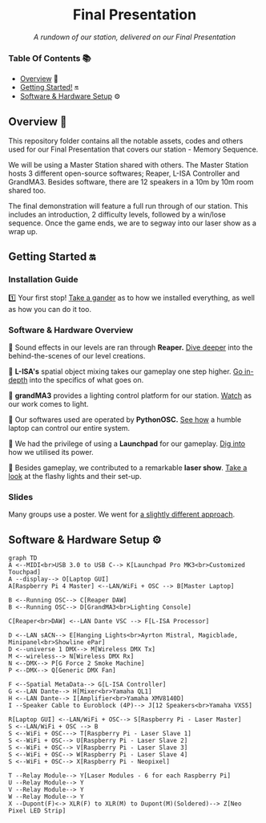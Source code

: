 <h1 align="center">
  Final Presentation
</h1>

<p align="center">
  <i align="center">A rundown of our station, delivered on our Final Presentation
  </i>
</p>

### Table Of Contents 📚

- [Overview](#overview) 📃
- [Getting Started!](#getting-started) 🔛
- [Software & Hardware Setup](#setup) ⚙️

## <a id="overview"> Overview 📃</a>
This repository folder contains all the notable assets, codes and others used for our Final Presentation that covers our station - Memory Sequence.

We will be using a Master Station shared with others. The Master Station hosts 3 different open-source softwares; Reaper, L-ISA Controller and GrandMA3. Besides software, there are 12 speakers in a 10m by 10m room shared too.

The final demonstration will feature a full run through of our station. This includes an introduction, 2 difficulty levels, followed by a win/lose sequence. Once the game ends, we are to segway into our laser show as a wrap up. 


## <a id="getting-started"> Getting Started 🔛</a>
### Installation Guide

1️⃣ Your first stop! [Take a gander](https://github.com/uselesskcid/EGL314-Project-S.O.N.I.C-Team-C-POC/blob/main/Final_Presentation/Installation/Installation_Guide.md) as to how we installed everything, as well as how you can do it too.

### Software & Hardware Overview

🔳 Sound effects in our levels are ran through <b>Reaper.</b> [Dive deeper](https://github.com/uselesskcid/EGL314-Project-S.O.N.I.C-Team-C-POC/blob/main/Final_Presentation/Reaper_DAW/Reaper.md) into the behind-the-scenes of our level creations.

🔲 <b>L-ISA's</b> spatial object mixing takes our gameplay one step higher. [Go in-depth](https://github.com/uselesskcid/EGL314-Project-S.O.N.I.C-Team-C-POC/blob/main/Final_Presentation/L-ISA_Controller/L-ISA.md) into the specifics of what goes on.

🔳 <b>grandMA3</b> provides a lighting control platform for our station. [Watch](https://github.com/uselesskcid/EGL314-Project-S.O.N.I.C-Team-C-POC/blob/main/Final_Presentation/GrandMA3/grandma3.md) as our work comes to light.

🔲 Our softwares used are operated by <b>PythonOSC.</b> [See how](https://github.com/uselesskcid/EGL314-Project-S.O.N.I.C-Team-C-POC/blob/main/Final_Presentation/OSC/OSC.md) a humble laptop can control our entire system.

🔳 We had the privilege of using a <b>Launchpad</b> for our gameplay. [Dig into](https://github.com/uselesskcid/EGL314-Project-S.O.N.I.C-Team-C-POC/blob/main/Final_Presentation/Launchpad_(Ninja_Pulse)/Launchpad.md) how we utilised its power.

🔲 Besides gameplay, we contributed to a remarkable <b>laser show</b>. [Take a look](https://github.com/uselesskcid/EGL314-Project-S.O.N.I.C-Team-C-POC/blob/main/Final_Presentation/Laser_Sequence/Laser.md) at the flashy lights and their set-up.

### Slides
Many groups use a poster. We went for [a slightly different approach](https://github.com/uselesskcid/EGL314-Project-S.O.N.I.C-Team-C-POC/blob/main/Final_Presentation/Slides).

## <a id="setup"> Software & Hardware Setup ⚙️</a>
```mermaid
graph TD
A <--MIDI<br>USB 3.0 to USB C--> K[Launchpad Pro MK3<br>Customized Touchpad] 
A --display--> O[Laptop GUI]
A[Raspberry Pi 4 Master] <--LAN/WiFi + OSC --> B[Master Laptop]

B <--Running OSC--> C[Reaper DAW]
B <--Running OSC--> D[GrandMA3<br>Lighting Console]

C[Reaper<br>DAW] <--LAN Dante VSC --> F[L-ISA Processor]

D <--LAN sACN--> E[Hanging Lights<br>Ayrton Mistral, Magicblade, Minipanel<br>Showline ePar]
D <--universe 1 DMX--> M[Wireless DMX Tx]
M <--wireless--> N[Wireless DMX Rx]
N <--DMX--> P[G Force 2 Smoke Machine]
P <--DMX--> Q[Generic DMX Fan]

F <--Spatial MetaData--> G[L-ISA Controller]
G <--LAN Dante--> H[Mixer<br>Yamaha QL1]
H <--LAN Dante--> I[Amplifier<br>Yamaha XMV8140D]
I --Speaker Cable to Euroblock (4P)--> J[12 Speakers<br>Yamaha VXS5]

R[Laptop GUI] <--LAN/WiFi + OSC--> S[Raspberry Pi - Laser Master]
S <--LAN/WiFi + OSC --> B
S <--WiFi + OSC---> T[Raspberry Pi - Laser Slave 1]
S <--WiFi + OSC--> U[Raspberry Pi - Laser Slave 2]
S <--WiFi + OSC--> V[Raspberry Pi - Laser Slave 3]
S <--WiFi + OSC--> W[Raspberry Pi - Laser Slave 4]
S <--WiFi + OSC--> X[Raspberry Pi - Neopixel]

T --Relay Module--> Y[Laser Modules - 6 for each Raspberry Pi]
U --Relay Module--> Y
V --Relay Module--> Y
W --Relay Module--> Y
X --Dupont(F)<-> XLR(F) to XLR(M) to Dupont(M)(Soldered)--> Z[Neo Pixel LED Strip]
```